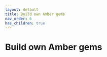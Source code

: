 ```yaml
---
layout: default
title: Build own Amber gems
nav_order: 6
has_children: true
---
```


# Build own Amber gems